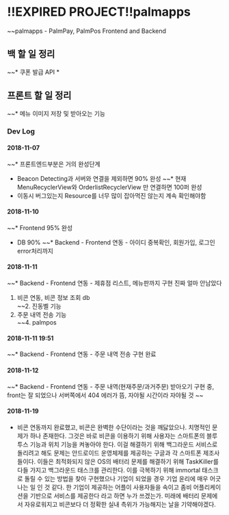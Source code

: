 # !!EXPIRED PROJECT!!palmapps
~~palmapps - PalmPay, PalmPos Frontend and Backend

## 백 할 일 정리
~~* 쿠폰 발급 API
* 

## 프론트 할 일 정리
~~* 메뉴 이미지 저장 및 받아오는 기능

### Dev Log
#### 2018-11-07
~~* 프론트엔드부분은 거의 완성단계
* Beacon Detecting과 서버와 연결을 제외하면 90% 완성
~~* 현재 MenuRecyclerView와 OrderlistRecyclerView 만 연결하면 100퍼 완성
* 이동시 버그있는지 Resource를 너무 많이 잡아먹진 않는지 계속 확인해야함

#### 2018-11-10
~~* Frontend 95% 완성
* DB 90%
~~* Backend - Frontend 연동 - 아이디 중복확인, 회원가입, 로그인 error처리까지 

#### 2018-11-11
~~* Backend - Frontend 연동 - 제휴점 리스트, 메뉴판까지 구현
진짜 얼마 안남았다<br>
1. 비콘 연동, 비콘 정보 조회 db<br>
~~2. 진동벨 기능<br>
3. 주문 내역 전송 기능<br>
~~4. palmpos<br>

#### 2018-11-11 19:51
~~* Backend - Frontend 연동 - 주문 내역 전송 구현 완료

#### 2018-11-12
~~* Backend - Frontend 연동 - 주문 내역(현재주문/과거주문) 받아오기 구현 중, front는 잘 되었으나 서버쪽에서 404 에러가 뜸, 자야될 시간이라 자야될 것 ~~

#### 2018-11-19
* 비콘 연동까지 완료했고, 비콘은 완벽한 수단이라는 것을 깨닳았으나. 치명적인 문제가 하나 존재한다. 그것은 바로 비콘을 이용하기 위해 사용자는 스마트폰의 블루투스 기능과 위치 기능을 켜놓아야 한다. 이걸 해결하기 위해 백그라운드 서비스로 돌리려고 해도 문제는 안드로이드 운영체제를 제공하는 구글과 각 스마트폰 제조사들이다. 이들은 최적화되지 않은 OS의 배터리 문제를 해결하기 위해 TaskKiller를 다들 가지고 백그라운드 태스크를 관리한다. 이를 극복하기 위해 immortal 태스크로 돌릴 수 있는 방법을 찾아 구현했으나 기업이 되었을 경우 기업 윤리에 매우 어긋나는 일 인 것 같다. 한 기업이 제공하는 어플이 사용자들을 속이고 좀비 어플리케이션을 기반으로 서비스를 제공한다 라고 하면 누가 쓰겠는가. 미래에 배터리 문제에서 자유로워지고 비콘보다 더 정확한 실내 측위가 가능해지는 날을 기약해야겠다.
